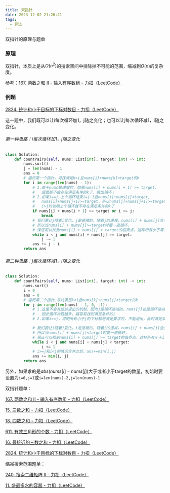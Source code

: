 ```yaml
---
title: 双指针
date: 2023-12-02 21:26:21
tags:
  - 算法
---
```


双指针的原理与题单

<!--more-->

### 原理

双指针，本质上是从$O(n^2)$的搜索空间中排除掉不可能的范围，缩减到$O(n)$的复杂度。

参考：[167. 两数之和 II - 输入有序数组 - 力扣（LeetCode）](https://leetcode.cn/problems/two-sum-ii-input-array-is-sorted/solutions/87919/yi-zhang-tu-gao-su-ni-on-de-shuang-zhi-zhen-jie-fa/)

### 例题

[2824. 统计和小于目标的下标对数目 - 力扣（LeetCode）](https://leetcode.cn/problems/count-pairs-whose-sum-is-less-than-target/description/)

这一题中，我们既可以让i每次循环加1，j随之变化；也可以让j每次循环减1，i随之变化。

###### 第一种思路：i每次循环加1，j随之变化

```python
class Solution:
    def countPairs(self, nums: List[int], target: int) -> int:
        nums.sort()
        j = len(nums) - 1
        ans = 0
        # 遍历第一个指针，寻找满足k>i且nums[i]+nums[k]<target的k
        for i in range(len(nums) - 1):
            # 1.由于nums是递增的，如果nums[i] + nums[i + 1] >= target，
            #   后面都不会存在满足条件的k了，跳出循环；
            # 2.如果i==j,上个循环结束i=j-1且nums[i]+nums[j]<target,
            #   nums[i]+nums[j+1]>=target，所以nums[j]+nums[j+1]>=target,后面不存在满足条件的k；
            #   i>j时说明上个循环就不存在满足条件的k了
            if nums[i] + nums[i + 1] >= target or i >= j:
                break
            # 我们要让j随着i变化，j是递减的，随着j的递减，nums[i] + nums[j]会变小，
            # 所以当nums[i] + nums[j]>=target时要一直循环，
            # 保证可以找到nums[i] + nums[j] < target的临界点，这样所有小于等于j大于i的下标都满足条件
            while i < j and nums[i] + nums[j] >= target:
                j -= 1
            ans += j - i
        return ans
```

###### 第二种思路：j每次循环减1，i随之变化

```python
class Solution:
    def countPairs(self, nums: List[int], target: int) -> int:
        nums.sort()
        i = 0
        ans = 0
        # 遍历第二个指针,寻找满足k<j且nums[k]+nums[j]<target的k
        for j in range(len(nums) - 1, 0, -1):
            # 1.这里不会有提前退出的机制，因为j是循环递减的，nums[j]也是循环递减的，
            #   因此循环次数越多，越容易找到满足条件的i
            # 2.如果i>=j，说明所有小于j的下标都是满足要求的，不能退出，此时满足条件的下标一共i个

            # 我们要让i随着j变化，i是递增的，随着i的递减，nums[i] + nums[j]会变大，
            # 所以当nums[i] + nums[j]<target时要一直循环，
            # 保证可以找到nums[i] + nums[j] >= target的临界点，这样所有小于i的下标都满足条件
            while i < j and nums[i] + nums[j] < target:
                i += 1
            # i>=j和i<j的情况合并之后，ans+=min(i,j)
            ans += min(i, j)
        return ans
```

另外，如果求的是$abs(nums[i]-nums[j])$大于或者小于target的数量，初始时要设置为`i=0,j=1`或`i=len(nums)-2,j=len(nums)-1`

双指针题单：

[167. 两数之和 II - 输入有序数组 - 力扣（LeetCode）](https://leetcode.cn/problems/two-sum-ii-input-array-is-sorted/)

[15. 三数之和 - 力扣（LeetCode）](https://leetcode.cn/problems/3sum/)

[18. 四数之和 - 力扣（LeetCode）](https://leetcode.cn/problems/4sum/description/)

[611. 有效三角形的个数 - 力扣（LeetCode）](https://leetcode.cn/problems/valid-triangle-number/description/)

[16. 最接近的三数之和 - 力扣（LeetCode）](https://leetcode.cn/problems/3sum-closest/description/)

[2824. 统计和小于目标的下标对数目 - 力扣（LeetCode）](https://leetcode.cn/problems/count-pairs-whose-sum-is-less-than-target/description/)

缩减搜索范围题单：

[240. 搜索二维矩阵 II - 力扣（LeetCode）](https://leetcode.cn/problems/search-a-2d-matrix-ii/solutions/2361487/240-sou-suo-er-wei-ju-zhen-iitan-xin-qin-7mtf/)

[11. 盛最多水的容器 - 力扣（LeetCode）](https://leetcode.cn/problems/container-with-most-water/solutions/11491/container-with-most-water-shuang-zhi-zhen-fa-yi-do/)
